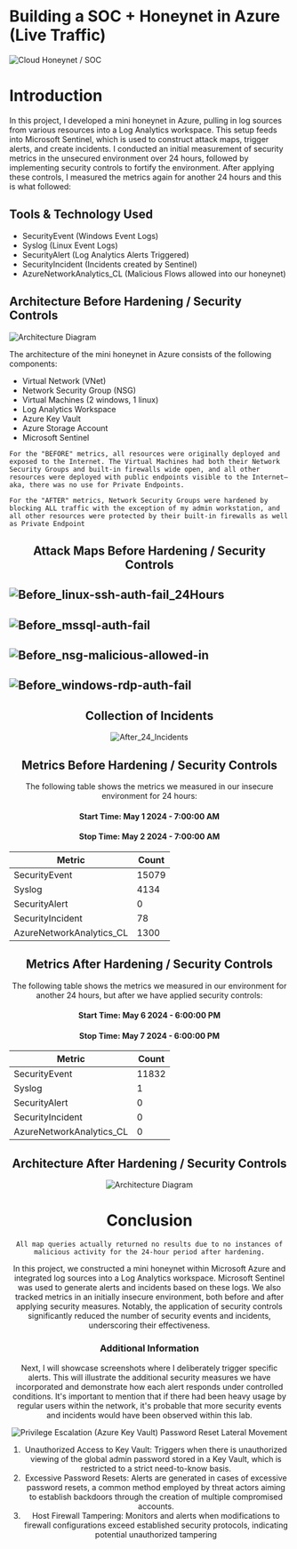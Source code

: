 # Building a SOC + Honeynet in Azure (Live Traffic)
![Cloud Honeynet / SOC](https://i.imgur.com/ZWxe03e.jpg)

# Introduction

In this project, I developed a mini honeynet in Azure, pulling in log sources from various resources into a Log Analytics workspace. This setup feeds into Microsoft Sentinel, which is used to construct attack maps, trigger alerts, and create incidents. I conducted an initial measurement of security metrics in the unsecured environment over 24 hours, followed by implementing security controls to fortify the environment. After applying these controls, I measured the metrics again for another 24 hours and this is what followed:
## Tools & Technology Used
- SecurityEvent (Windows Event Logs)
- Syslog (Linux Event Logs)
- SecurityAlert (Log Analytics Alerts Triggered)
- SecurityIncident (Incidents created by Sentinel)
- AzureNetworkAnalytics_CL (Malicious Flows allowed into our honeynet)

## Architecture Before Hardening / Security Controls
![Architecture Diagram](https://i.imgur.com/aBDwnKb.jpg)

The architecture of the mini honeynet in Azure consists of the following components:

- Virtual Network (VNet)
- Network Security Group (NSG)
- Virtual Machines (2 windows, 1 linux)
- Log Analytics Workspace
- Azure Key Vault
- Azure Storage Account
- Microsoft Sentinel

``` For the "BEFORE" metrics, all resources were originally deployed and exposed to the Internet. The Virtual Machines had both their Network Security Groups and built-in firewalls wide open, and all other resources were deployed with public endpoints visible to the Internet—aka, there was no use for Private Endpoints. ```

``` For the "AFTER" metrics, Network Security Groups were hardened by blocking ALL traffic with the exception of my admin workstation, and all other resources were protected by their built-in firewalls as well as Private Endpoint ```
<div align="center">

## Attack Maps Before Hardening / Security Controls

</div>

![Before_linux-ssh-auth-fail_24Hours](https://github.com/Matthew-Rimbert/Azure-HoneyNet/assets/169205418/a9f78599-fd30-4198-abb1-b896b3503424)<br>
---
![Before_mssql-auth-fail](https://github.com/Matthew-Rimbert/Azure-HoneyNet/assets/169205418/ab68b5a2-b56e-47d4-b780-c7e9ec04d422)<br>
---
![Before_nsg-malicious-allowed-in](https://github.com/Matthew-Rimbert/Azure-HoneyNet/assets/169205418/fc1c11fd-b0b5-4045-a897-e1f4e740576b)<br>
---
![Before_windows-rdp-auth-fail](https://github.com/Matthew-Rimbert/Azure-HoneyNet/assets/169205418/8827c7d9-f0c6-4681-84e4-4643a530597a)<br>
---
<div align="center">

## Collection of Incidents

<div/>

![After_24_Incidents](https://github.com/Matthew-Rimbert/Azure-HoneyNet/assets/169205418/88c3e290-cd67-4be2-b956-6b194a540de4)<br>

## Metrics Before Hardening / Security Controls

The following table shows the metrics we measured in our insecure environment for 24 hours:
<div align="center">
  
#### Start Time: May 1 2024 - 7:00:00 AM 
#### Stop Time: May 2 2024 - 7:00:00 AM
| Metric                   | Count
| ------------------------ | -----
| SecurityEvent            | 15079
| Syslog                   | 4134
| SecurityAlert            | 0
| SecurityIncident         | 78
| AzureNetworkAnalytics_CL | 1300

</div>

## Metrics After Hardening / Security Controls

The following table shows the metrics we measured in our environment for another 24 hours, but after we have applied security controls:
<div align="center">
  
#### Start Time: May 6 2024 - 6:00:00 PM 
#### Stop Time:	May 7 2024 - 6:00:00 PM
| Metric                   | Count |
| ------------------------ | ----- |
| SecurityEvent            | 11832 |
| Syslog                   | 1     |
| SecurityAlert            | 0     |
| SecurityIncident         | 0     |
| AzureNetworkAnalytics_CL | 0     |

</div>

## Architecture After Hardening / Security Controls
![Architecture Diagram](https://i.imgur.com/YQNa9Pp.jpg)
# Conclusion
```All map queries actually returned no results due to no instances of malicious activity for the 24-hour period after hardening.```

In this project, we constructed a mini honeynet within Microsoft Azure and integrated log sources into a Log Analytics workspace. Microsoft Sentinel was used to generate alerts and incidents based on these logs. We also tracked metrics in an initially insecure environment, both before and after applying security measures. Notably, the application of security controls significantly reduced the number of security events and incidents, underscoring their effectiveness.

### Additional Information
Next, I will showcase screenshots where I deliberately trigger specific alerts. This will illustrate the additional security measures we have incorporated and demonstrate how each alert responds under controlled conditions.
It's important to mention that if there had been heavy usage by regular users within the network, it's probable that more security events and incidents would have been observed within this lab.

![Privilege Escalation (Azure Key Vault)   Password Reset   Lateral Movement](https://github.com/Matthew-Rimbert/Azure-HoneyNet/assets/169205418/f13645ec-d74d-4a39-addd-c5c62655f708)

1. Unauthorized Access to Key Vault: Triggers when there is unauthorized viewing of the global admin password stored in a Key Vault, which is restricted to a strict need-to-know basis.<br>
2. Excessive Password Resets: Alerts are generated in cases of excessive password resets, a common method employed by threat actors aiming to establish backdoors through the creation of multiple compromised accounts.<br>
3. Host Firewall Tampering: Monitors and alerts when modifications to firewall configurations exceed established security protocols, indicating potential unauthorized tampering
